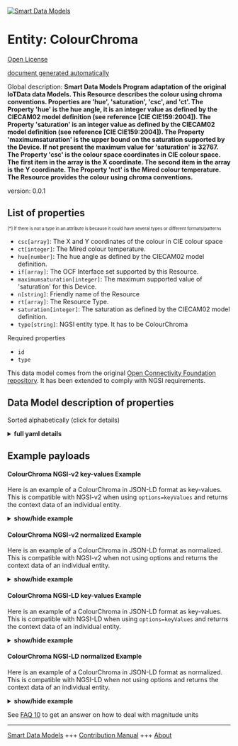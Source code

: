 <!-- 10-Header -->  
[![Smart Data Models](https://smartdatamodels.org/wp-content/uploads/2022/01/SmartDataModels_logo.png "Logo")](https://smartdatamodels.org)  
Entity: ColourChroma  
====================<!-- /10-Header -->  
<!-- 15-License -->  
[Open License](https://github.com/smart-data-models//dataModel.OCF/blob/master/ColourChroma/LICENSE.md)  
[document generated automatically](https://docs.google.com/presentation/d/e/2PACX-1vTs-Ng5dIAwkg91oTTUdt8ua7woBXhPnwavZ0FxgR8BsAI_Ek3C5q97Nd94HS8KhP-r_quD4H0fgyt3/pub?start=false&loop=false&delayms=3000#slide=id.gb715ace035_0_60)  
<!-- /15-License -->  
<!-- 20-Description -->  
Global description: **Smart Data Models Program adaptation of the original IoTData data Models. This Resource describes the colour using chroma conventions. Properties are 'hue', 'saturation', 'csc', and 'ct'. The Property 'hue' is the hue angle, it is an integer value as defined by the CIECAM02 model definition (see reference [CIE CIE159:2004]). The Property 'saturation' is an integer value as defined by the CIECAM02 model definition (see reference [CIE CIE159:2004]). The Property 'maximumsaturation' is the upper bound on the saturation supported by the Device. If not present the maximum value for 'saturation' is 32767. The Property 'csc' is the colour space coordinates in CIE colour space.   The first item in the array is the X coordinate.   The second item in the array is the Y coordinate. The Property 'nct' is the Mired colour temperature. The Resource provides the colour using chroma conventions.**  
version: 0.0.1  
<!-- /20-Description -->  
<!-- 30-PropertiesList -->  

## List of properties  

<sup><sub>[*] If there is not a type in an attribute is because it could have several types or different formats/patterns</sub></sup>  
- `csc[array]`: The X and Y coordinates of the colour in CIE colour space  - `ct[integer]`: The Mired colour temperature.  - `hue[number]`: The hue angle as defined by the CIECAM02 model definition.  - `if[array]`: The OCF Interface set supported by this Resource.  - `maximumsaturation[integer]`: The maximum supported value of 'saturation' for this Device.  - `n[string]`: Friendly name of the Resource  - `rt[array]`: The Resource Type.  - `saturation[integer]`: The saturation as defined by the CIECAM02 model definition.  - `type[string]`: NGSI entity type. It has to be ColourChroma  <!-- /30-PropertiesList -->  
<!-- 35-RequiredProperties -->  
Required properties  
- `id`  - `type`  <!-- /35-RequiredProperties -->  
<!-- 40-RequiredProperties -->  
This data model comes from the original [Open Connectivity Foundation repository](https://github.com/openconnectivityfoundation/IoTDataModels). It has been extended to comply with NGSI requirements.  
<!-- /40-RequiredProperties -->  
<!-- 50-DataModelHeader -->  
## Data Model description of properties  
Sorted alphabetically (click for details)  
<!-- /50-DataModelHeader -->  
<!-- 60-ModelYaml -->  
<details><summary><strong>full yaml details</strong></summary>    
```yaml  
ColourChroma:    
  description: 'Smart Data Models Program adaptation of the original IoTData data Models. This Resource describes the colour using chroma conventions. Properties are ''hue'', ''saturation'', ''csc'', and ''ct''. The Property ''hue'' is the hue angle, it is an integer value as defined by the CIECAM02 model definition (see reference [CIE CIE159:2004]). The Property ''saturation'' is an integer value as defined by the CIECAM02 model definition (see reference [CIE CIE159:2004]). The Property ''maximumsaturation'' is the upper bound on the saturation supported by the Device. If not present the maximum value for ''saturation'' is 32767. The Property ''csc'' is the colour space coordinates in CIE colour space.   The first item in the array is the X coordinate.   The second item in the array is the Y coordinate. The Property ''nct'' is the Mired colour temperature. The Resource provides the colour using chroma conventions.'    
  properties:    
    csc:    
      description: The X and Y coordinates of the colour in CIE colour space    
      items:    
        maximum: 1    
        minimum: 0    
        type: number    
      maxItems: 2    
      minItems: 2    
      type: array    
      x-ngsi:    
        type: Property    
    ct:    
      description: The Mired colour temperature.    
      minimum: 0    
      type: integer    
      x-ngsi:    
        type: Property    
    hue:    
      description: The hue angle as defined by the CIECAM02 model definition.    
      maximum: 360.0    
      minimum: 0.0    
      type: number    
      x-ngsi:    
        type: Property    
    if:    
      description: The OCF Interface set supported by this Resource.    
      items:    
        enum:    
          - oic.if.a    
          - oic.if.baseline    
        maxLength: 64    
        type: string    
      minItems: 2    
      readOnly: true    
      type: array    
      uniqueItems: true    
      x-ngsi:    
        type: Property    
    maximumsaturation:    
      description: The maximum supported value of 'saturation' for this Device.    
      maximum: 32767    
      minimum: 0    
      readOnly: true    
      type: integer    
      x-ngsi:    
        type: Property    
    n:    
      description: Friendly name of the Resource    
      maxLength: 64    
      readOnly: true    
      type: string    
      x-ngsi:    
        type: Property    
    rt:    
      description: The Resource Type.    
      items:    
        enum:    
          - oic.r.colour.chroma    
        maxLength: 64    
        type: string    
      minItems: 1    
      readOnly: true    
      type: array    
      uniqueItems: true    
      x-ngsi:    
        type: Property    
    saturation:    
      description: The saturation as defined by the CIECAM02 model definition.    
      maximum: 32767    
      minimum: 0    
      type: integer    
      x-ngsi:    
        type: Property    
    type:    
      description: NGSI entity type. It has to be ColourChroma    
      enum:    
        - ColourChroma    
      type: string    
      x-ngsi:    
        type: Property    
  required:    
    - id    
    - type    
  type: object    
  x-derived-from: https://github.com/OpenInterConnect/IoTDataModels/blob/master/ColourChromaResURI.swagger.json    
  x-disclaimer: 'Redistribution and use in source and binary forms, with or without modification, are permitted  provided that the license conditions are met. Copyleft (c) 2022 Contributors to Smart Data Models Program'    
  x-license-url: https://github.com/smart-data-models/dataModel.OCF/blob/master/ColourChroma/LICENSE.md    
  x-model-schema: https://smart-data-models.github.io/dataModel.IoTDataModels/ColourChroma/schema.json    
  x-model-tags: OCF    
  x-version: 0.0.1    
```  
</details>    
<!-- /60-ModelYaml -->  
<!-- 70-MiddleNotes -->  
<!-- /70-MiddleNotes -->  
<!-- 80-Examples -->  
## Example payloads    
#### ColourChroma NGSI-v2 key-values Example    
Here is an example of a ColourChroma in JSON-LD format as key-values. This is compatible with NGSI-v2 when  using `options=keyValues` and returns the context data of an individual entity.  
<details><summary><strong>show/hide example</strong></summary>    
```json  
{  
  "id": "urn:ngsi-ld:ColourChroma:id:KXUY:75560351",  
  "dateCreated": "2012-06-16T11:21:50Z",  
  "dateModified": "1995-10-29T01:15:24Z",  
  "source": "Evening building state. Receive edge management pass recognize information nothing. Dog run thousand newspaper want hear each down. Letter north ground protect.",  
  "name": "Everything live maintain but wonder effect finish. Five per turn admit amount. Involve style available.",  
  "alternateName": "Rather fire rate try behind medical leader. I imagine five movement. Up occur weight south.",  
  "description": "Theory peace skill red pretty subject story. Have think hundred foot. Turn information there Republican participant ready population.",  
  "dataProvider": "These writer dog travel will base public. Thousand responsibility risk organization operation plant truth. Finish defense together gun. Voice soon long institution.",  
  "owner": [  
    "urn:ngsi-ld:ColourChroma:items:PBMH:06259714",  
    "urn:ngsi-ld:ColourChroma:items:EGFN:24379609"  
  ],  
  "seeAlso": [  
    "urn:ngsi-ld:ColourChroma:items:NZIB:01052551",  
    "urn:ngsi-ld:ColourChroma:items:GVUJ:91800255"  
  ],  
  "location": {  
    "type": "Point",  
    "coordinates": [  
      6.6581095,  
      163.113571  
    ]  
  },  
  "address": {  
    "streetAddress": "Production coach five serve safe. Rest attention staff lay key expect. Decide suddenly represent watch.",  
    "addressLocality": "Yes body last consider despite. Put try get all center discussion or.",  
    "addressRegion": "Half none call because. Nature young nature west. Summer price ask be force this.",  
    "addressCountry": "Character very sometimes pay skin impact others. Traditional maybe half region change physical. City high blood where network manage series management.",  
    "postalCode": "Change and prove green. Decision character away reality vote another ready them.",  
    "postOfficeBoxNumber": "Movie modern maintain million type lot. Live speak middle structure not group."  
  },  
  "areaServed": "Quickly ten off behavior story laugh change."  
}  
```  
</details>  
#### ColourChroma NGSI-v2 normalized Example    
Here is an example of a ColourChroma in JSON-LD format as normalized. This is compatible with NGSI-v2 when not using options and returns the context data of an individual entity.  
<details><summary><strong>show/hide example</strong></summary>    
```json  
{  
  "id": {  
    "type": "string",  
    "value": "urn:ngsi-ld:ColourChroma:id:KXUY:75560351"  
  },  
  "dateCreated": {  
    "format": "date-time",  
    "type": "string",  
    "value": "2012-06-16T11:21:50Z"  
  },  
  "dateModified": {  
    "format": "date-time",  
    "type": "string",  
    "value": "1995-10-29T01:15:24Z"  
  },  
  "source": {  
    "type": "string",  
    "value": "Evening building state. Receive edge management pass recognize information nothing. Dog run thousand newspaper want hear each down. Letter north ground protect."  
  },  
  "name": {  
    "type": "string",  
    "value": "Everything live maintain but wonder effect finish. Five per turn admit amount. Involve style available."  
  },  
  "alternateName": {  
    "type": "string",  
    "value": "Rather fire rate try behind medical leader. I imagine five movement. Up occur weight south."  
  },  
  "description": {  
    "type": "string",  
    "value": "Theory peace skill red pretty subject story. Have think hundred foot. Turn information there Republican participant ready population."  
  },  
  "dataProvider": {  
    "type": "string",  
    "value": "These writer dog travel will base public. Thousand responsibility risk organization operation plant truth. Finish defense together gun. Voice soon long institution."  
  },  
  "owner": {  
    "type": "array",  
    "value": [  
      "urn:ngsi-ld:ColourChroma:items:PBMH:06259714",  
      "urn:ngsi-ld:ColourChroma:items:EGFN:24379609"  
    ]  
  },  
  "seeAlso": {  
    "type": "array",  
    "value": [  
      "urn:ngsi-ld:ColourChroma:items:NZIB:01052551",  
      "urn:ngsi-ld:ColourChroma:items:GVUJ:91800255"  
    ]  
  },  
  "location": {  
    "type": "object",  
    "value": {  
      "type": "Point",  
      "coordinates": [  
        6.6581095,  
        163.113571  
      ]  
    }  
  },  
  "address": {  
    "type": "object",  
    "value": {  
      "streetAddress": "Production coach five serve safe. Rest attention staff lay key expect. Decide suddenly represent watch.",  
      "addressLocality": "Yes body last consider despite. Put try get all center discussion or.",  
      "addressRegion": "Half none call because. Nature young nature west. Summer price ask be force this.",  
      "addressCountry": "Character very sometimes pay skin impact others. Traditional maybe half region change physical. City high blood where network manage series management.",  
      "postalCode": "Change and prove green. Decision character away reality vote another ready them.",  
      "postOfficeBoxNumber": "Movie modern maintain million type lot. Live speak middle structure not group."  
    }  
  },  
  "areaServed": {  
    "type": "string",  
    "value": "Quickly ten off behavior story laugh change."  
  }  
}  
```  
</details>  
#### ColourChroma NGSI-LD key-values Example    
Here is an example of a ColourChroma in JSON-LD format as key-values. This is compatible with NGSI-LD when  using `options=keyValues` and returns the context data of an individual entity.  
<details><summary><strong>show/hide example</strong></summary>    
```json  
{  
    "id": "urn:ngsi-ld:ColourChroma:id:KXUY:75560351",  
    "dateCreated": "2012-06-16T11:21:50Z",  
    "dateModified": "1995-10-29T01:15:24Z",  
    "source": "Evening building state. Receive edge management pass recognize information nothing. Dog run thousand newspaper want hear each down. Letter north ground protect.",  
    "name": "Everything live maintain but wonder effect finish. Five per turn admit amount. Involve style available.",  
    "alternateName": "Rather fire rate try behind medical leader. I imagine five movement. Up occur weight south.",  
    "description": "Theory peace skill red pretty subject story. Have think hundred foot. Turn information there Republican participant ready population.",  
    "dataProvider": "These writer dog travel will base public. Thousand responsibility risk organization operation plant truth. Finish defense together gun. Voice soon long institution.",  
    "owner": [  
        "urn:ngsi-ld:ColourChroma:items:PBMH:06259714",  
        "urn:ngsi-ld:ColourChroma:items:EGFN:24379609"  
    ],  
    "seeAlso": [  
        "urn:ngsi-ld:ColourChroma:items:NZIB:01052551",  
        "urn:ngsi-ld:ColourChroma:items:GVUJ:91800255"  
    ],  
    "location": {  
        "type": "Point",  
        "coordinates": [  
            6.6581095,  
            163.113571  
        ]  
    },  
    "address": {  
        "streetAddress": "Production coach five serve safe. Rest attention staff lay key expect. Decide suddenly represent watch.",  
        "addressLocality": "Yes body last consider despite. Put try get all center discussion or.",  
        "addressRegion": "Half none call because. Nature young nature west. Summer price ask be force this.",  
        "addressCountry": "Character very sometimes pay skin impact others. Traditional maybe half region change physical. City high blood where network manage series management.",  
        "postalCode": "Change and prove green. Decision character away reality vote another ready them.",  
        "postOfficeBoxNumber": "Movie modern maintain million type lot. Live speak middle structure not group."  
    },  
    "areaServed": "Quickly ten off behavior story laugh change.",  
    "@context": [  
        "https://smartdatamodels.org/context.jsonld",  
        "https://raw.githubusercontent.com/smart-data-models/dataModel.OCF/master/context.jsonld"  
    ]  
}  
```  
</details>  
#### ColourChroma NGSI-LD normalized Example    
Here is an example of a ColourChroma in JSON-LD format as normalized. This is compatible with NGSI-LD when not using options and returns the context data of an individual entity.  
<details><summary><strong>show/hide example</strong></summary>    
```json  
{  
    "id": "urn:ngsi-ld:ColourChroma:id:XBCJ:78890788",  
    "dateCreated": {  
        "type": "Property",  
        "value": {  
            "@type": "DateTime",  
            "@value": "1983-04-11T03:39:24Z"  
        }  
    },  
    "dateModified": {  
        "type": "Property",  
        "value": {  
            "@type": "DateTime",  
            "@value": "1993-03-06T19:48:24Z"  
        }  
    },  
    "source": {  
        "type": "Property",  
        "value": "Believe rise company similar seven. Week network nice room whose. Worker treat statement former how direction. Have lead act write money."  
    },  
    "name": {  
        "type": "Property",  
        "value": "Race enjoy see more will ball. Concern sign happen really. Yard senior scientist magazine country."  
    },  
    "alternateName": {  
        "type": "Property",  
        "value": "Send though firm usually. Laugh he paper building husband. Old push above rather."  
    },  
    "description": {  
        "type": "Property",  
        "value": "Financial thing safe policy. Security ability remain act. House agreement side fast."  
    },  
    "dataProvider": {  
        "type": "Property",  
        "value": "School capital job worry radio full claim. Wall agree car new population red world note. Trip far environment talk."  
    },  
    "owner": {  
        "type": "Property",  
        "value": [  
            "urn:ngsi-ld:ColourChroma:items:QHKT:12885344",  
            "urn:ngsi-ld:ColourChroma:items:EFGF:01514513"  
        ]  
    },  
    "seeAlso": {  
        "type": "Property",  
        "value": [  
            "urn:ngsi-ld:ColourChroma:items:YLHX:20933403"  
        ]  
    },  
    "location": {  
        "type": "Property",  
        "value": {  
            "type": "Point",  
            "coordinates": [  
                23.189858,  
                14.005876  
            ]  
        }  
    },  
    "address": {  
        "type": "Property",  
        "value": {  
            "streetAddress": "Radio interesting but fill suddenly.",  
            "addressLocality": "Activity forward scene economy collection hope page here. Role box similar fine who last. Material center school throw today let executive.",  
            "addressRegion": "Guy suggest task paper name hard. Research pull project weight young course land high.",  
            "addressCountry": "Seek from shoulder read. Front later effect thus. Behavior until enjoy note meet interview.",  
            "postalCode": "Outside white impact probably. Strategy different difference forward physical house become.",  
            "postOfficeBoxNumber": "Police for send fine price for east. Note memory especially during family argue crime. Staff us nice strong."  
        }  
    },  
    "areaServed": {  
        "type": "Property",  
        "value": "Write form bank executive affect may above."  
    },  
    "@context": [  
        "https://smartdatamodels.org/context.jsonld",  
        "https://raw.githubusercontent.com/smart-data-models/dataModel.OCF/master/context.jsonld"  
    ]  
}  
```  
</details><!-- /80-Examples -->  
<!-- 90-FooterNotes -->  
<!-- /90-FooterNotes -->  
<!-- 95-Units -->  
See [FAQ 10](https://smartdatamodels.org/index.php/faqs/) to get an answer on how to deal with magnitude units  
<!-- /95-Units -->  
<!-- 97-LastFooter -->  
---  
[Smart Data Models](https://smartdatamodels.org) +++ [Contribution Manual](https://bit.ly/contribution_manual) +++ [About](https://bit.ly/Introduction_SDM)<!-- /97-LastFooter -->  
